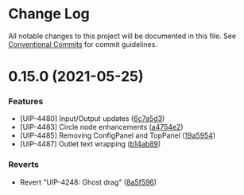 # Change Log

All notable changes to this project will be documented in this file.
See [Conventional Commits](https://conventionalcommits.org) for commit guidelines.

# 0.15.0 (2021-05-25)


### Features

* [UIP-4480] Input/Output updates ([6c7a5d3](https://gitlab.corp.pingidentity.com/ux/pingux/commit/6c7a5d3d7ed1e110acb671e4788810cb3c814b39))
* [UIP-4483] Circle node enhancements ([a4754e2](https://gitlab.corp.pingidentity.com/ux/pingux/commit/a4754e2257b7e662f43d13e75cb3d238692e556e))
* [UIP-4485] Removing ConfigPanel and TopPanel ([19a5954](https://gitlab.corp.pingidentity.com/ux/pingux/commit/19a595419e491ce5ca296eea8efb68d32b68cf0b))
* [UIP-4487] Outlet text wrapping ([b14ab89](https://gitlab.corp.pingidentity.com/ux/pingux/commit/b14ab89b607b2265c59fa1e0bf8e890d570cebdc))


### Reverts

* Revert "UIP-4248: Ghost drag" ([8a5f596](https://gitlab.corp.pingidentity.com/ux/pingux/commit/8a5f596f12ee1f71bb2a782b15682611b71b16db))
